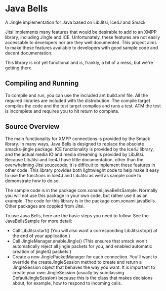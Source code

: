 Java Bells
============

A Jingle implementation for Java based on LibJitsi, Ice4J and Smack

Jitsi implements many features that would be desirable to add to an XMPP library, including
Jingle and ICE. Unfortunately, these features are not easily accessable to developers
nor are they well documented.
This project aims to make these features available to developers with good sample code
and decent documentation.

This library is not yet functional and is, frankly, a bit of a mess, but we're getting there.


Compiling and Running
-------------------

To compile and run, you can use the included ant build.xml file. All the required libraries
are included with the distrobution. The compile target compiles the code and the test target
compiles and runs a test. ATM the test is incomplete and requires you to hit return to complete.


Source Overview
---------------

The main functionality for XMPP connections is provided by the Smack library. In many ways, Java
Bells is designed to replace the obsolete smacks-jingle package. ICE functionality is provided by
the Ice4J library, and the actual media IO and media streaming is provided by LibJitsi. Because
LibJitsi and Ice4J have little documentation, other than the overwhelming Jitsi soucecode, it is
difficult to inplement these features in other code. This library provides both lightwieght
code to help make it easy to use the functions in Ice4J and LibJitsi as well as sample code to
demonstrate how to do so.

The sample code is in the package com.xonami.javaBellsSample. Normally you will not use this package
in your own code, but rather use it as an example. The code for this library is in the package
com.xonami.javaBells. Other packages are coppied from Jitsi.


To use Java Bells, here are the basic steps you need to follow. See the JavaBellsSample for more detail:

- Call LibJitsi.start() (You will also want a corresponding LibJitsi.stop() at the end of your application.)
- Call JingleManager.enableJingle() (This ensures that smack won't automatically reject all jingle packets
  for you, and enabled automatic creation of jingleIQ packets.)
- Create a new JinglePacketManager for each connection. You'll want to override the createJingleSession
  method to create and return a JingleSession object that behaves the way you want. It is important to create
  your own JingleSession (usually by subclassing DefaultJingleSession) because this is the class that
  makes decisions about, for example, how to respond to incoming calls.

